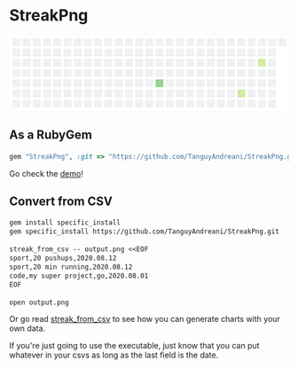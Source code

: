 # StreakPng

![](examples/example1.png)

## As a RubyGem

```ruby
gem "StreakPng", :git => "https://github.com/TanguyAndreani/StreakPng.git"
```

Go check the [demo](examples/examples.markdown)!

## Convert from CSV

```shell
gem install specific_install
gem specific_install https://github.com/TanguyAndreani/StreakPng.git

streak_from_csv -- output.png <<EOF
sport,20 pushups,2020.08.12
sport,20 min running,2020.08.12
code,my super project,go,2020.08.01
EOF

open output.png
```

Or go read [streak_from_csv](/bin/streak_from_csv) to see how you can generate charts with your own data.

If you're just going to use the executable, just know that you can put whatever in your csvs as long as the last field is the date.
